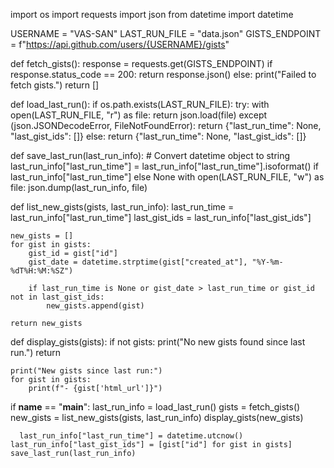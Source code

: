 import os
import requests
import json
from datetime import datetime

USERNAME = "VAS-SAN"
LAST_RUN_FILE = "data.json"
GISTS_ENDPOINT = f"https://api.github.com/users/{USERNAME}/gists"

def fetch_gists():
    response = requests.get(GISTS_ENDPOINT)
    if response.status_code == 200:
        return response.json()
    else:
        print("Failed to fetch gists.")
        return []

def load_last_run():
    if os.path.exists(LAST_RUN_FILE):
        try:
            with open(LAST_RUN_FILE, "r") as file:
                return json.load(file)
        except (json.JSONDecodeError, FileNotFoundError):
            return {"last_run_time": None, "last_gist_ids": []}
    else:
        return {"last_run_time": None, "last_gist_ids": []}


def save_last_run(last_run_info):
    # Convert datetime object to string
    last_run_info["last_run_time"] = last_run_info["last_run_time"].isoformat() if last_run_info["last_run_time"] else None
    with open(LAST_RUN_FILE, "w") as file:
        json.dump(last_run_info, file)


def list_new_gists(gists, last_run_info):
    last_run_time = last_run_info["last_run_time"]
    last_gist_ids = last_run_info["last_gist_ids"]

    new_gists = []
    for gist in gists:
        gist_id = gist["id"]
        gist_date = datetime.strptime(gist["created_at"], "%Y-%m-%dT%H:%M:%SZ")

        if last_run_time is None or gist_date > last_run_time or gist_id not in last_gist_ids:
            new_gists.append(gist)

    return new_gists

def display_gists(gists):
    if not gists:
        print("No new gists found since last run.")
        return

    print("New gists since last run:")
    for gist in gists:
        print(f"- {gist['html_url']}")

if __name__ == "__main__":
    last_run_info = load_last_run()
    gists = fetch_gists()
    new_gists = list_new_gists(gists, last_run_info)
    display_gists(new_gists)

      last_run_info["last_run_time"] = datetime.utcnow()
    last_run_info["last_gist_ids"] = [gist["id"] for gist in gists]
    save_last_run(last_run_info)
